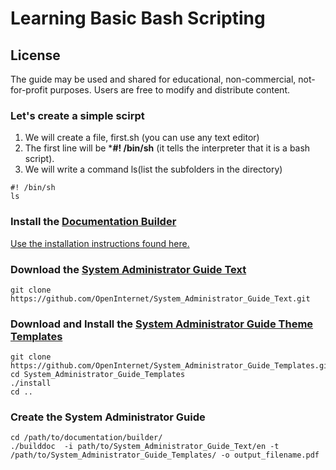 # Learning Basic Bash Scripting

## License

The guide may be used and shared for educational, non-commercial, not-for-profit purposes. Users are free to modify and distribute content.

### Let's create a simple scirpt

1. We will create a file, first.sh (you can use any text editor)
2. The first line will be ***#! /bin/sh** (it tells the interpreter that it is a bash script).
3. We will write a command ls(list the subfolders in the directory)

```
#! /bin/sh
ls
```

### Install the [Documentation Builder](https://github.com/OpenInternet/Documentation-Builder.git)

[Use the installation instructions found here.](https://github.com/OpenInternet/Documentation-Builder/blob/master/docs/INSTALL.md)

### Download the [System Administrator Guide Text](https://github.com/OpenInternet/System_Administrator_Guide_Text)

```
git clone https://github.com/OpenInternet/System_Administrator_Guide_Text.git
```
### Download and Install the [System Administrator Guide Theme Templates](https://github.com/OpenInternet/System_Administrator_Guide_Templates)

```
git clone https://github.com/OpenInternet/System_Administrator_Guide_Templates.git
cd System_Administrator_Guide_Templates
./install
cd ..
```

### Create the System Administrator Guide

```
cd /path/to/documentation/builder/
./builddoc  -i path/to/System_Administrator_Guide_Text/en -t /path/to/System_Administrator_Guide_Templates/ -o output_filename.pdf
```
